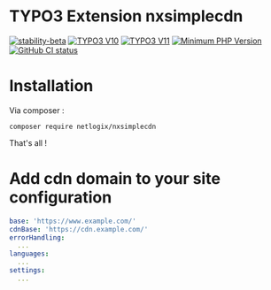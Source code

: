 # TYPO3 Extension nxsimplecdn

[![stability-beta](https://img.shields.io/badge/stability-beta-33bbff.svg)](https://github.com/netlogix/nxsimplecdn)
[![TYPO3 V10](https://img.shields.io/badge/TYPO3-10-orange.svg)](https://get.typo3.org/version/10)
[![TYPO3 V11](https://img.shields.io/badge/TYPO3-11-orange.svg)](https://get.typo3.org/version/11)
[![Minimum PHP Version](https://img.shields.io/badge/php-%3E%3D%207.4-8892BF.svg)](https://php.net/)
[![GitHub CI status](https://github.com/netlogix/nxsimplecdn/actions/workflows/ci.yml/badge.svg?branch=main)](https://github.com/netlogix/nxsimplecdn/actions)

# Installation

Via composer :
```shell script
composer require netlogix/nxsimplecdn
```

That's all !

# Add cdn domain to your site configuration
```yaml
base: 'https://www.example.com/'
cdnBase: 'https://cdn.example.com/'
errorHandling:
  ...
languages:
  ...
settings:
  ...
```
